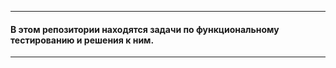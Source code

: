 ----------------------------------------
#### В этом репозитории находятся задачи по функциональному тестированию и решения к ним.
----------------------------------------